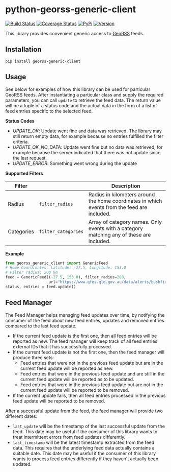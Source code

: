 # python-georss-generic-client

[![Build Status](https://travis-ci.org/exxamalte/python-georss-generic-client.svg)](https://travis-ci.org/exxamalte/python-georss-generic-client)
[![Coverage Status](https://coveralls.io/repos/github/exxamalte/python-georss-generic-client/badge.svg?branch=master)](https://coveralls.io/github/exxamalte/python-georss-generic-client?branch=master)
[![PyPi](https://img.shields.io/pypi/v/georss-generic-client.svg)](https://pypi.python.org/pypi/georss-generic-client)
[![Version](https://img.shields.io/pypi/pyversions/georss-generic-client.svg)](https://pypi.python.org/pypi/georss-generic-client)

This library provides convenient generic access to [GeoRSS](http://www.georss.org/) feeds.

## Installation
`pip install georss-generic-client`

## Usage
See below for examples of how this library can be used for particular GeoRSS 
feeds. After instantiating a particular class and supply the required 
parameters, you can call `update` to retrieve the feed data. The return value 
will be a tuple of a status code and the actual data in the form of a list of 
feed entries specific to the selected feed.

**Status Codes**
* _UPDATE_OK_: Update went fine and data was retrieved. The library may still return empty data, for example because no entries fulfilled the filter criteria.
* _UPDATE_OK_NO_DATA_: Update went fine but no data was retrieved, for example because the server indicated that there was not update since the last request.
* _UPDATE_ERROR_: Something went wrong during the update

**Supported Filters**

| Filter     |                     | Description |
|------------|---------------------|-------------|
| Radius     | `filter_radius`     | Radius in kilometers around the home coordinates in which events from the feed are included. |
| Categories | `filter_categories` | Array of category names. Only events with a category matching any of these are included. |

**Example**
```python
from georss_generic_client import GenericFeed
# Home Coordinates: Latitude: -27.5, Longitude: 153.0
# Filter radius: 200 km
feed = GenericFeed((-27.5, 153.0), filter_radius=200, 
                   url="https://www.qfes.qld.gov.au/data/alerts/bushfireAlert.xml")
status, entries = feed.update()
```

## Feed Manager

The Feed Manager helps managing feed updates over time, by notifying the 
consumer of the feed about new feed entries, updates and removed entries 
compared to the last feed update.

* If the current feed update is the first one, then all feed entries will be 
  reported as new. The feed manager will keep track of all feed entries' 
  external IDs that it has successfully processed.
* If the current feed update is not the first one, then the feed manager will 
  produce three sets:
  * Feed entries that were not in the previous feed update but are in the 
    current feed update will be reported as new.
  * Feed entries that were in the previous feed update and are still in the 
    current feed update will be reported as to be updated.
  * Feed entries that were in the previous feed update but are not in the 
    current feed update will be reported to be removed.
* If the current update fails, then all feed entries processed in the previous
  feed update will be reported to be removed.

After a successful update from the feed, the feed manager will provide two
different dates:

* `last_update` will be the timestamp of the last successful update from the
  feed. This date may be useful if the consumer of this library wants to
  treat intermittent errors from feed updates differently.
* `last_timestamp` will be the latest timestamp extracted from the feed data. 
  This requires that the underlying feed data actually contains a suitable 
  date. This date may be useful if the consumer of this library wants to 
  process feed entries differently if they haven't actually been updated.
